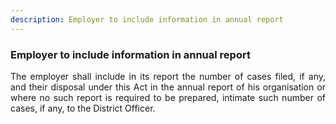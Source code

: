 ```yaml
---
description: Employer to include information in annual report
---
```


### Employer to include information in annual report

<div style="text-align: justify">

The employer shall include in its report the number of cases filed, if any, and their disposal under this Act in the annual report of his organisation or where no such report is required to be prepared, intimate such number of cases, if any, to the District Officer.
